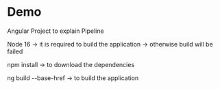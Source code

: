 # Demo
Angular Project to explain Pipeline

Node 16    -> it is required to build the application   -> otherwise build will be failed

npm install -> to download the dependencies 

ng build --base-href -> to build the application

